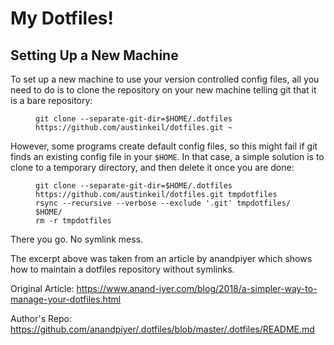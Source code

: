 # My Dotfiles!
<h2 id="setting-up-a-new-machine">Setting Up a New Machine</h2>

<p>To set up a new machine to use your version controlled config files, all you
need to do is to clone the repository on your new machine telling git that it is
a bare repository:</p>
<figure class="highlight"><pre><code class="language-shell" data-lang="shell"><span></span>git clone --separate-git-dir<span class="o">=</span><span class="nv">$HOME</span>/.dotfiles https://github.com/austinkeil/dotfiles.git ~</code></pre></figure>
<p>However, some programs create default config files, so this might fail if git
finds an existing config file in your <code>$HOME</code>. In that case, a simple solution
is to clone to a temporary directory, and then delete it once you are done:</p>
<figure class="highlight"><pre><code class="language-shell" data-lang="shell"><span></span>git clone --separate-git-dir<span class="o">=</span><span class="nv">$HOME</span>/.dotfiles https://github.com/austinkeil/dotfiles.git tmpdotfiles
rsync --recursive --verbose --exclude <span class="s1">'.git'</span> tmpdotfiles/ <span class="nv">$HOME</span>/
rm -r tmpdotfiles</code></pre></figure>
<p>There you go. No symlink mess.</p>

The excerpt above was taken from an article by anandpiyer which shows how to maintain a dotfiles repository without symlinks.

Original Article: https://www.anand-iyer.com/blog/2018/a-simpler-way-to-manage-your-dotfiles.html

Author's Repo: https://github.com/anandpiyer/.dotfiles/blob/master/.dotfiles/README.md
